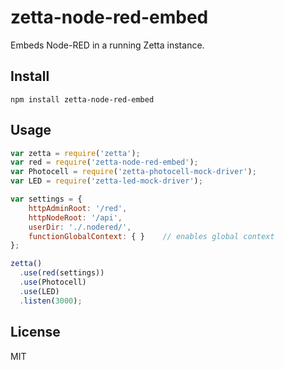 # zetta-node-red-embed

Embeds Node-RED in a running Zetta instance.

## Install

`npm install zetta-node-red-embed`

## Usage

```js
var zetta = require('zetta');
var red = require('zetta-node-red-embed');
var Photocell = require('zetta-photocell-mock-driver');
var LED = require('zetta-led-mock-driver');

var settings = {
    httpAdminRoot: '/red',
    httpNodeRoot: '/api',
    userDir: './.nodered/',
    functionGlobalContext: { }    // enables global context
};

zetta()
  .use(red(settings))
  .use(Photocell)
  .use(LED)
  .listen(3000);
```

## License

MIT
